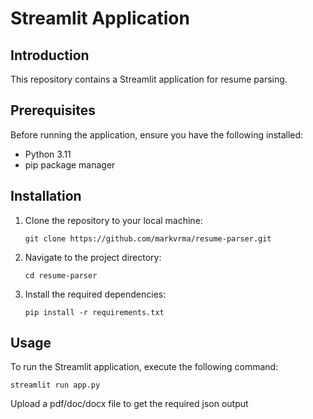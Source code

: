 # Streamlit Application

## Introduction

This repository contains a Streamlit application for resume parsing.

## Prerequisites

Before running the application, ensure you have the following installed:

- Python 3.11
- pip package manager

## Installation

1. Clone the repository to your local machine:

    ```
    git clone https://github.com/markvrma/resume-parser.git
    ```

2. Navigate to the project directory:

    ```
    cd resume-parser
    ```

3. Install the required dependencies:

    ```
    pip install -r requirements.txt
    ```

## Usage

To run the Streamlit application, execute the following command:

  ```
  streamlit run app.py
  ```
Upload a pdf/doc/docx file to get the required json output
